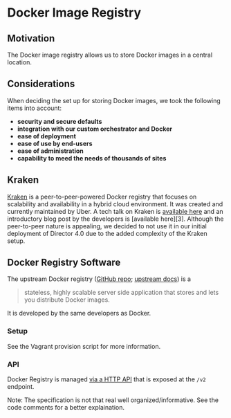 # Docker Image Registry

## Motivation

The Docker image registry allows us to store Docker images in a central location.

## Considerations

When deciding the set up for storing Docker images, we took the following items into account:

* **security and secure defaults**
* **integration with our custom orchestrator and Docker**
* **ease of deployment**
* **ease of use by end-users**
* **ease of administration**
* **capability to meed the needs of thousands of sites** 

## Kraken

[Kraken][1] is a peer-to-peer-powered Docker registry that focuses on scalability and availability in a hybrid cloud environment. It was created and currently maintained by Uber. A tech talk on Kraken is [available here][2] and an introductory blog post by the developers is [available here][3]. Although the peer-to-peer nature is appealing, we decided to not use it in our initial deployment of Director 4.0 due to the added complexity of the Kraken setup.

## Docker Registry Software

The upstream Docker registry ([GitHub repo][4]; [upstream docs][5]) is a
> stateless, highly scalable server side application that stores and lets you distribute Docker images.

It is developed by the same developers as Docker.

### Setup

See the Vagrant provision script for more information.

### API
Docker Registry is managed [via a HTTP API][7] that is exposed at the `/v2` endpoint.

Note: The specification is not that real well organized/informative. See the code comments for a better explaination.

[1]: https://github.com/uber/kraken
[2]: https://www.youtube.com/watch?v=waVtYYSXkXU
[4]: https://github.com/docker/distribution
[5]: https://docs.docker.com/registry/
[6]: https://www.digitalocean.com/community/tutorials/how-to-set-up-a-private-docker-registry-on-ubuntu-18-04
[7]: https://docs.docker.com/registry/spec/api
